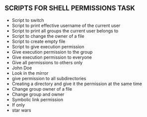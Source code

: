 ## SCRIPTS FOR SHELL PERMISSIONS TASK
* Script to switch
* Script to print effective username of the current user
* Script to print all groups the current user belongs to
* Script to change the owner of a file
* Script to create empty file
* Script to give execution permission
* Give execution permission to the group
* Give execution permission to everyone
* Give all permissions to others only
* John Doe
* Look in the mirror
* give permission to all subdirectories
* Creating a directory and give it the permission at the same time
* Change group owner of a file
* Change group and owner
* Symbolic link permission
* If only
* star wars
